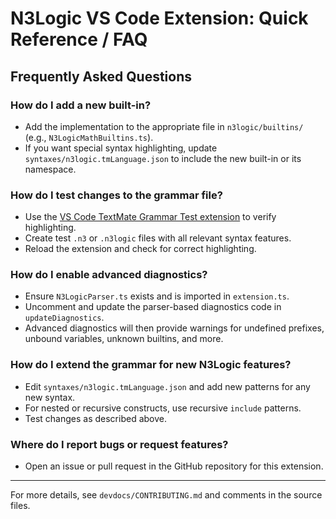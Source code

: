 # N3Logic VS Code Extension: Quick Reference / FAQ

## Frequently Asked Questions

### How do I add a new built-in?
- Add the implementation to the appropriate file in `n3logic/builtins/` (e.g., `N3LogicMathBuiltins.ts`).
- If you want special syntax highlighting, update `syntaxes/n3logic.tmLanguage.json` to include the new built-in or its namespace.

### How do I test changes to the grammar file?
- Use the [VS Code TextMate Grammar Test extension](https://marketplace.visualstudio.com/items?itemName=jeff-hykin.better-syntax) to verify highlighting.
- Create test `.n3` or `.n3logic` files with all relevant syntax features.
- Reload the extension and check for correct highlighting.

### How do I enable advanced diagnostics?
- Ensure `N3LogicParser.ts` exists and is imported in `extension.ts`.
- Uncomment and update the parser-based diagnostics code in `updateDiagnostics`.
- Advanced diagnostics will then provide warnings for undefined prefixes, unbound variables, unknown builtins, and more.

### How do I extend the grammar for new N3Logic features?
- Edit `syntaxes/n3logic.tmLanguage.json` and add new patterns for any new syntax.
- For nested or recursive constructs, use recursive `include` patterns.
- Test changes as described above.

### Where do I report bugs or request features?
- Open an issue or pull request in the GitHub repository for this extension.

---

For more details, see `devdocs/CONTRIBUTING.md` and comments in the source files.
